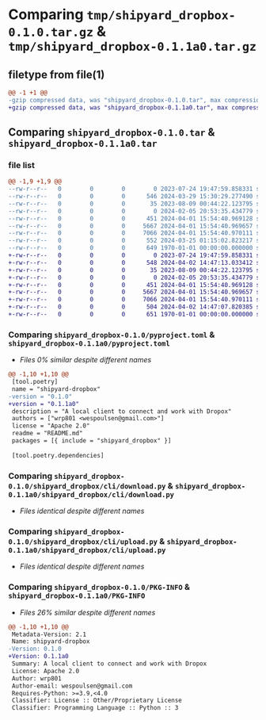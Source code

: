 # Comparing `tmp/shipyard_dropbox-0.1.0.tar.gz` & `tmp/shipyard_dropbox-0.1.1a0.tar.gz`

## filetype from file(1)

```diff
@@ -1 +1 @@
-gzip compressed data, was "shipyard_dropbox-0.1.0.tar", max compression
+gzip compressed data, was "shipyard_dropbox-0.1.1a0.tar", max compression
```

## Comparing `shipyard_dropbox-0.1.0.tar` & `shipyard_dropbox-0.1.1a0.tar`

### file list

```diff
@@ -1,9 +1,9 @@
--rw-r--r--   0        0        0        0 2023-07-24 19:47:59.858331 shipyard_dropbox-0.1.0/README.md
--rw-r--r--   0        0        0      546 2024-03-29 15:30:29.277490 shipyard_dropbox-0.1.0/pyproject.toml
--rw-r--r--   0        0        0       35 2023-08-09 00:44:22.123795 shipyard_dropbox-0.1.0/shipyard_dropbox/__init__.py
--rw-r--r--   0        0        0        0 2024-02-05 20:53:35.434779 shipyard_dropbox-0.1.0/shipyard_dropbox/cli/__init__.py
--rw-r--r--   0        0        0      451 2024-04-01 15:54:40.969128 shipyard_dropbox-0.1.0/shipyard_dropbox/cli/authtest.py
--rw-r--r--   0        0        0     5667 2024-04-01 15:54:40.969657 shipyard_dropbox-0.1.0/shipyard_dropbox/cli/download.py
--rw-r--r--   0        0        0     7066 2024-04-01 15:54:40.970111 shipyard_dropbox-0.1.0/shipyard_dropbox/cli/upload.py
--rw-r--r--   0        0        0      552 2024-03-25 01:15:02.823217 shipyard_dropbox-0.1.0/shipyard_dropbox/dropbox.py
--rw-r--r--   0        0        0      649 1970-01-01 00:00:00.000000 shipyard_dropbox-0.1.0/PKG-INFO
+-rw-r--r--   0        0        0        0 2023-07-24 19:47:59.858331 shipyard_dropbox-0.1.1a0/README.md
+-rw-r--r--   0        0        0      548 2024-04-02 14:47:13.033412 shipyard_dropbox-0.1.1a0/pyproject.toml
+-rw-r--r--   0        0        0       35 2023-08-09 00:44:22.123795 shipyard_dropbox-0.1.1a0/shipyard_dropbox/__init__.py
+-rw-r--r--   0        0        0        0 2024-02-05 20:53:35.434779 shipyard_dropbox-0.1.1a0/shipyard_dropbox/cli/__init__.py
+-rw-r--r--   0        0        0      451 2024-04-01 15:54:40.969128 shipyard_dropbox-0.1.1a0/shipyard_dropbox/cli/authtest.py
+-rw-r--r--   0        0        0     5667 2024-04-01 15:54:40.969657 shipyard_dropbox-0.1.1a0/shipyard_dropbox/cli/download.py
+-rw-r--r--   0        0        0     7066 2024-04-01 15:54:40.970111 shipyard_dropbox-0.1.1a0/shipyard_dropbox/cli/upload.py
+-rw-r--r--   0        0        0      504 2024-04-02 14:47:07.820385 shipyard_dropbox-0.1.1a0/shipyard_dropbox/dropbox.py
+-rw-r--r--   0        0        0      651 1970-01-01 00:00:00.000000 shipyard_dropbox-0.1.1a0/PKG-INFO
```

### Comparing `shipyard_dropbox-0.1.0/pyproject.toml` & `shipyard_dropbox-0.1.1a0/pyproject.toml`

 * *Files 0% similar despite different names*

```diff
@@ -1,10 +1,10 @@
 [tool.poetry]
 name = "shipyard-dropbox"
-version = "0.1.0"
+version = "0.1.1a0"
 description = "A local client to connect and work with Dropox"
 authors = ["wrp801 <wespoulsen@gmail.com>"]
 license = "Apache 2.0"
 readme = "README.md"
 packages = [{ include = "shipyard_dropbox" }]
 
 [tool.poetry.dependencies]
```

### Comparing `shipyard_dropbox-0.1.0/shipyard_dropbox/cli/download.py` & `shipyard_dropbox-0.1.1a0/shipyard_dropbox/cli/download.py`

 * *Files identical despite different names*

### Comparing `shipyard_dropbox-0.1.0/shipyard_dropbox/cli/upload.py` & `shipyard_dropbox-0.1.1a0/shipyard_dropbox/cli/upload.py`

 * *Files identical despite different names*

### Comparing `shipyard_dropbox-0.1.0/PKG-INFO` & `shipyard_dropbox-0.1.1a0/PKG-INFO`

 * *Files 26% similar despite different names*

```diff
@@ -1,10 +1,10 @@
 Metadata-Version: 2.1
 Name: shipyard-dropbox
-Version: 0.1.0
+Version: 0.1.1a0
 Summary: A local client to connect and work with Dropox
 License: Apache 2.0
 Author: wrp801
 Author-email: wespoulsen@gmail.com
 Requires-Python: >=3.9,<4.0
 Classifier: License :: Other/Proprietary License
 Classifier: Programming Language :: Python :: 3
```

